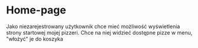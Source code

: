 # Home-page
Jako niezarejestrowany użytkownik chce mieć możliwość wyświetlenia strony startowej mojej pizzeri. Chce na niej widzieć dostępne pizze w menu, "włożyć" je do koszyka
